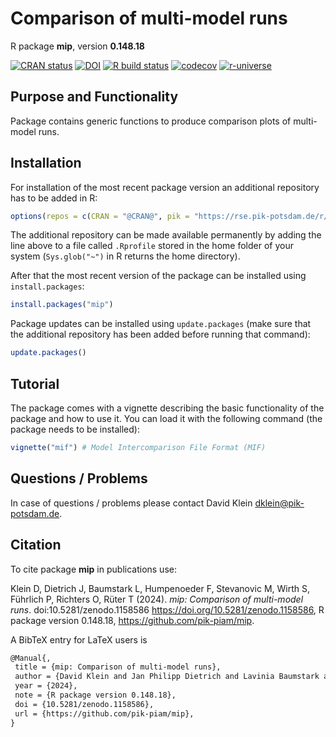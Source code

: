# Comparison of multi-model runs

R package **mip**, version **0.148.18**

[![CRAN status](https://www.r-pkg.org/badges/version/mip)](https://cran.r-project.org/package=mip) [![DOI](https://zenodo.org/badge/DOI/10.5281/zenodo.1158586.svg)](https://doi.org/10.5281/zenodo.1158586) [![R build status](https://github.com/pik-piam/mip/workflows/check/badge.svg)](https://github.com/pik-piam/mip/actions) [![codecov](https://codecov.io/gh/pik-piam/mip/branch/master/graph/badge.svg)](https://app.codecov.io/gh/pik-piam/mip) [![r-universe](https://pik-piam.r-universe.dev/badges/mip)](https://pik-piam.r-universe.dev/builds)

## Purpose and Functionality

Package contains generic functions to produce comparison
    plots of multi-model runs.


## Installation

For installation of the most recent package version an additional repository has to be added in R:

```r
options(repos = c(CRAN = "@CRAN@", pik = "https://rse.pik-potsdam.de/r/packages"))
```
The additional repository can be made available permanently by adding the line above to a file called `.Rprofile` stored in the home folder of your system (`Sys.glob("~")` in R returns the home directory).

After that the most recent version of the package can be installed using `install.packages`:

```r 
install.packages("mip")
```

Package updates can be installed using `update.packages` (make sure that the additional repository has been added before running that command):

```r 
update.packages()
```

## Tutorial

The package comes with a vignette describing the basic functionality of the package and how to use it. You can load it with the following command (the package needs to be installed):

```r
vignette("mif") # Model Intercomparison File Format (MIF)
```

## Questions / Problems

In case of questions / problems please contact David Klein <dklein@pik-potsdam.de>.

## Citation

To cite package **mip** in publications use:

Klein D, Dietrich J, Baumstark L, Humpenoeder F, Stevanovic M, Wirth S, Führlich P, Richters O, Rüter T (2024). _mip: Comparison of multi-model runs_. doi:10.5281/zenodo.1158586 <https://doi.org/10.5281/zenodo.1158586>, R package version 0.148.18, <https://github.com/pik-piam/mip>.

A BibTeX entry for LaTeX users is

 ```latex
@Manual{,
  title = {mip: Comparison of multi-model runs},
  author = {David Klein and Jan Philipp Dietrich and Lavinia Baumstark and Florian Humpenoeder and Miodrag Stevanovic and Stephen Wirth and Pascal Führlich and Oliver Richters and Tonn Rüter},
  year = {2024},
  note = {R package version 0.148.18},
  doi = {10.5281/zenodo.1158586},
  url = {https://github.com/pik-piam/mip},
}
```
